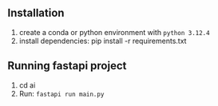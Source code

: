 ## Installation
1. create a conda or python environment with `python 3.12.4`
2. install dependencies: pip install -r requirements.txt

## Running fastapi project
1. cd ai
2. Run: `fastapi run main.py`